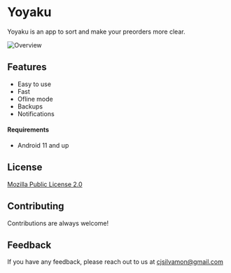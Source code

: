 # Yoyaku

Yoyaku is an app to sort and make your preorders more clear.

![Overview](https://i.imgur.com/Zk7urrv.jpg)

    
## Features

- Easy to use
- Fast
- Ofline mode
- Backups
- Notifications

#### Requirements
 - Android 11 and up
## License

[Mozilla Public License 2.0](https://choosealicense.com/licenses/mpl-2.0/)

  
## Contributing

Contributions are always welcome!


  
## Feedback

If you have any feedback, please reach out to us at cjsilvamon@gmail.com
